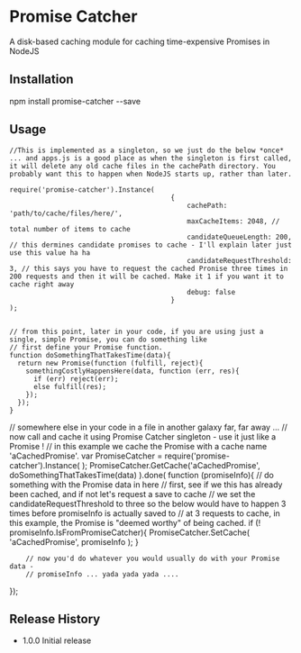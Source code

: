 Promise Catcher
=========

A disk-based caching module for caching time-expensive Promises in NodeJS

## Installation

  npm install promise-catcher --save

## Usage

    //This is implemented as a singleton, so we just do the below *once* ... and apps.js is a good place as when the singleton is first called, it will delete any old cache files in the cachePath directory. You probably want this to happen when NodeJS starts up, rather than later.

    require('promise-catcher').Instance( 
                                            {
                                                cachePath: 'path/to/cache/files/here/', 
                                                maxCacheItems: 2048, // total number of items to cache
                                                candidateQueueLength: 200, // this dermines candidate promises to cache - I'll explain later just use this value ha ha
                                                candidateRequestThreshold: 3, // this says you have to request the cached Pronise three times in 200 requests and then it will be cached. Make it 1 if you want it to cache right away
                                                debug: false
                                            }
    );


    // from this point, later in your code, if you are using just a single, simple Promise, you can do something like
    // first define your Promise function.
    function doSomethingThatTakesTime(data){
      return new Promise(function (fulfill, reject){
        somethingCostlyHappensHere(data, function (err, res){
          if (err) reject(err);
          else fulfill(res);
        });
      });
    }

   // somewhere else in your code in a file in another galaxy far, far away ...
   // now call and cache it using Promise Catcher singleton - use it just like a Promise ! 
   // in this example we cache the Promise with a cache name 'aCachedPromise'.
   var PromiseCatcher = require('promise-catcher').Instance( );
   PromiseCatcher.GetCache('aCachedPromise', doSomethingThatTakesTime(data) ).done( function (promiseInfo){
        // do something with the Promise data in here
        // first, see if we this has already been cached, and if not let's request a save to cache
        // we set the candidateRequestThreshold to three so the below would have to happen 3 times before promiseInfo is actually saved to 
        // at 3 requests to cache, in this example, the Promise is "deemed worthy" of being cached.
        if (! promiseInfo.IsFromPromiseCatcher){
            PromiseCatcher.SetCache( 'aCachedPromise', promiseInfo );
        }
        
        // now you'd do whatever you would usually do with your Promise data -
        // promiseInfo ... yada yada yada ....
   });
   
    
## Release History

* 1.0.0 Initial release